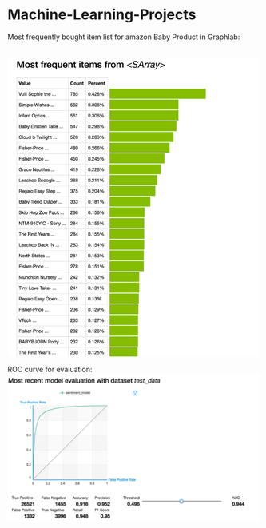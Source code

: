# Machine-Learning-Projects

Most frequently bought item list for amazon Baby Product in Graphlab:

<br>
<img src="https://github.com/neelamtikone/Machine-Learning-Projects/blob/master/Sentiment%20Analysis/images/Screen%20Shot%202016-09-09%20at%201.25.32%20AM.png" />
<br>

ROC curve for evaluation:
<br>
<img src="https://github.com/neelamtikone/Machine-Learning-Projects/blob/master/Sentiment%20Analysis/images/Screen%20Shot%202016-09-08%20at%208.20.06%20PM.png" />
<br>
